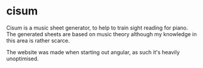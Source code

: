 # cisum

Cisum is a music sheet generator, to help to train sight reading for piano.
The generated sheets are based on music theory although my knowledge in this area is rather scarce.

The website was made when starting out angular, as such it's heavily unoptimised.
